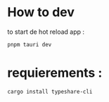 # How to dev

to start de hot reload app : 
```sh
pnpm tauri dev
```

# requierements : 
```sh
cargo install typeshare-cli
```
